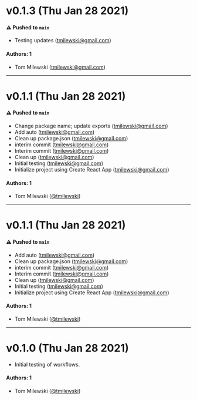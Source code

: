 # v0.1.3 (Thu Jan 28 2021)

#### ⚠️ Pushed to `main`

- Testing updates (tmilewski@gmail.com)

#### Authors: 1

- Tom Milewski (tmilewski@gmail.com)

---

# v0.1.1 (Thu Jan 28 2021)

#### ⚠️ Pushed to `main`

- Change package name; update exports (tmilewski@gmail.com)
- Add auto (tmilewski@gmail.com)
- Clean up package.json (tmilewski@gmail.com)
- interim commit (tmilewski@gmail.com)
- Interim commit (tmilewski@gmail.com)
- Clean up (tmilewski@gmail.com)
- Initial testing (tmilewski@gmail.com)
- Initialize project using Create React App (tmilewski@gmail.com)

#### Authors: 1

- Tom Milewski ([@tmilewski](https://github.com/tmilewski))

---

# v0.1.1 (Thu Jan 28 2021)

#### ⚠️ Pushed to `main`

- Add auto (tmilewski@gmail.com)
- Clean up package.json (tmilewski@gmail.com)
- interim commit (tmilewski@gmail.com)
- Interim commit (tmilewski@gmail.com)
- Clean up (tmilewski@gmail.com)
- Initial testing (tmilewski@gmail.com)
- Initialize project using Create React App (tmilewski@gmail.com)

#### Authors: 1

- Tom Milewski ([@tmilewski](https://github.com/tmilewski))

---

# v0.1.0 (Thu Jan 28 2021)

- Initial testing of workflows.

#### Authors: 1
- Tom Milewski ([@tmilewski](https://github.com/tmilewski))